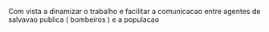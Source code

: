 Com vista a dinamizar o trabalho e facilitar a comunicacao entre agentes de salvavao publica ( bombeiros ) e a populacao
